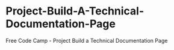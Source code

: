 # Project-Build-A-Technical-Documentation-Page
Free Code Camp - Project Build a Technical Documentation Page
